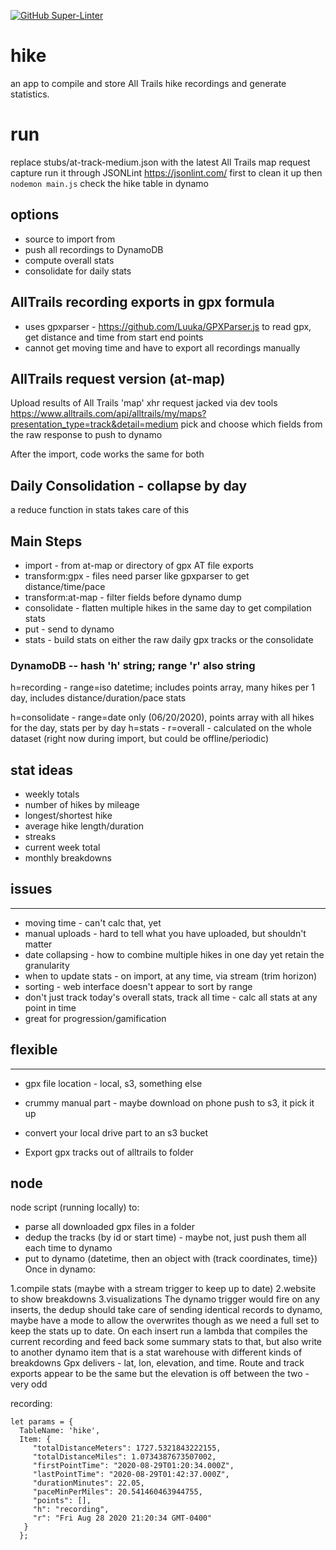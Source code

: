 [![GitHub Super-Linter](https://github.com/Vbahole/hike/workflows/Lint%20Code%20Base/badge.svg)](https://github.com/marketplace/actions/super-linter)

# hike

an app to compile and store All Trails hike recordings and generate statistics.

# run

replace stubs/at-track-medium.json with the latest All Trails map request capture
run it through JSONLint <https://jsonlint.com/> first to clean it up
then `nodemon main.js`
check the hike table in dynamo

options
---------
- source to import from
- push all recordings to DynamoDB
- compute overall stats
- consolidate for daily stats


## AllTrails recording exports in gpx formula
- uses gpxparser - <https://github.com/Luuka/GPXParser.js> to read gpx, get distance and time from start end points
- cannot get moving time and have to export all recordings manually

## AllTrails request version (at-map)
Upload results of All Trails 'map' xhr request jacked via dev tools
<https://www.alltrails.com/api/alltrails/my/maps?presentation_type=track&detail=medium>
pick and choose which fields from the raw response to push to dynamo

After the import, code works the same for both

## Daily Consolidation - collapse by day
a reduce function in stats takes care of this

## Main Steps
- import - from at-map or directory of gpx AT file exports
- transform:gpx - files need parser like gpxparser to get distance/time/pace
- transform:at-map - filter fields before dynamo dump
- consolidate - flatten multiple hikes in the same day to get compilation stats
- put - send to dynamo
- stats - build stats on either the raw daily gpx tracks or the consolidate

### DynamoDB -- hash 'h' string; range 'r' also string

  h=recording - range=iso datetime; includes points array, many hikes per 1 day, includes distance/duration/pace stats

  h=consolidate - range=date only (06/20/2020), points array with all hikes for the day, stats per by day
  h=stats - r=overall - calculated on the whole dataset (right now during import, but could be offline/periodic)

## stat ideas

- weekly totals
- number of hikes by mileage
- longest/shortest hike
- average hike length/duration
- streaks
- current week total
- monthly breakdowns

## issues

* * *

- moving time - can't calc that, yet
- manual uploads - hard to tell what you have uploaded, but shouldn't matter
- date collapsing - how to combine multiple hikes in one day yet retain the granularity
- when to update stats - on import, at any time, via stream (trim horizon)
- sorting - web interface doesn't appear to sort by range
- don't just track today's overall stats, track all time - calc all stats at any point in time
- great for progression/gamification

## flexible

* * *

- gpx file location - local, s3, something else

- crummy manual part - maybe download on phone push to s3, it pick it up
- convert your local drive part to an s3 bucket
- Export gpx tracks out of alltrails to folder

## node

node script (running locally) to:

- parse all downloaded gpx files in a folder
- dedup the tracks (by id or start time) - maybe not, just push them all each time to dynamo
- put to dynamo (datetime, then an object with (track coordinates, time})
    Once in dynamo:

1.compile stats (maybe with a stream trigger to keep up to date)
2.website to show breakdowns
3.visualizations
    The dynamo trigger would fire on any inserts, the dedup should take care of sending identical records to dynamo, maybe have a mode to allow the overwrites though as we need a full set to keep the stats up to date.
    On each insert run a lambda that compiles the current recording and feed back some summary stats to that, but also write to another dynamo item that is a stat warehouse with different kinds of breakdowns
    Gpx delivers - lat, lon, elevation, and time. Route and track exports appear to be the same but the elevation is off between the two - very odd

recording:

    let params = {
      TableName: 'hike',
      Item: {
         "totalDistanceMeters": 1727.5321843222155,
         "totalDistanceMiles": 1.0734387673507002,
         "firstPointTime": "2020-08-29T01:20:34.000Z",
         "lastPointTime": "2020-08-29T01:42:37.000Z",
         "durationMinutes": 22.05,
         "paceMinPerMiles": 20.541460463944755,
         "points": [],
         "h": "recording",
         "r": "Fri Aug 28 2020 21:20:34 GMT-0400"
       }
      };
